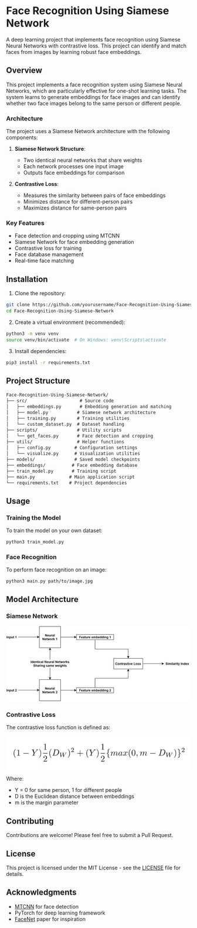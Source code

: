 # Face Recognition Using Siamese Network

A deep learning project that implements face recognition using Siamese Neural Networks with contrastive loss. This project can identify and match faces from images by learning robust face embeddings.

## Overview

This project implements a face recognition system using Siamese Neural Networks, which are particularly effective for one-shot learning tasks. The system learns to generate embeddings for face images and can identify whether two face images belong to the same person or different people.

### Architecture

The project uses a Siamese Network architecture with the following components:

1. **Siamese Network Structure**:
   - Two identical neural networks that share weights
   - Each network processes one input image
   - Outputs face embeddings for comparison

2. **Contrastive Loss**:
   - Measures the similarity between pairs of face embeddings
   - Minimizes distance for different-person pairs
   - Maximizes distance for same-person pairs

### Key Features

- Face detection and cropping using MTCNN
- Siamese Network for face embedding generation
- Contrastive loss for training
- Face database management
- Real-time face matching

## Installation

1. Clone the repository:
```bash
git clone https://github.com/yourusername/Face-Recognition-Using-Siamese-Network.git
cd Face-Recognition-Using-Siamese-Network
```

2. Create a virtual environment (recommended):
```bash
python3 -m venv venv
source venv/bin/activate  # On Windows: venv\Scripts\activate
```

3. Install dependencies:
```bash
pip3 install -r requirements.txt
```

## Project Structure

```
Face-Recognition-Using-Siamese-Network/
├── src/                    # Source code
│   ├── embeddings.py       # Embedding generation and matching
│   ├── model.py           # Siamese network architecture
│   ├── training.py        # Training utilities
│   └── custom_dataset.py  # Dataset handling
├── scripts/               # Utility scripts
│   └── get_faces.py       # Face detection and cropping
├── utils/                 # Helper functions
│   ├── config.py         # Configuration settings
│   └── visualize.py      # Visualization utilities
├── models/               # Saved model checkpoints
├── embeddings/          # Face embedding database
├── train_model.py       # Training script
├── main.py             # Main application script
└── requirements.txt    # Project dependencies
```

## Usage

### Training the Model

To train the model on your own dataset:

```bash
python3 train_model.py
```

### Face Recognition

To perform face recognition on an image:

```bash
python3 main.py path/to/image.jpg
```

## Model Architecture

### Siamese Network
![Siamese Network Architecture](docs/siamese_network.png)

### Contrastive Loss
The contrastive loss function is defined as:

![Contrastive Loss Formula](docs/contrastive_loss.png)

Where:
- Y = 0 for same person, 1 for different people
- D is the Euclidean distance between embeddings
- m is the margin parameter

## Contributing

Contributions are welcome! Please feel free to submit a Pull Request.

## License

This project is licensed under the MIT License - see the [LICENSE](LICENSE) file for details.

## Acknowledgments

- [MTCNN](https://github.com/ipazc/mtcnn) for face detection
- PyTorch for deep learning framework
- [FaceNet](https://arxiv.org/abs/1503.03832) paper for inspiration
